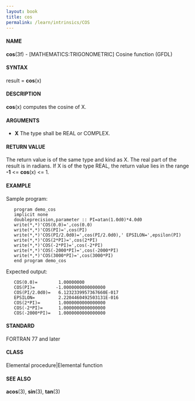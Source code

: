 ```yaml
---
layout: book
title: cos
permalink: /learn/intrinsics/COS
---
```

#### NAME

__cos__(3f) - \[MATHEMATICS:TRIGONOMETRIC\] Cosine function
(GFDL)

#### SYNTAX

result = __cos__(x)

#### DESCRIPTION

__cos__(x) computes the cosine of X.

#### ARGUMENTS

  - __X__
    The type shall be REAL or COMPLEX.

#### RETURN VALUE

The return value is of the same type and kind as X. The real part of the
result is in radians. If X is of the type REAL, the return value lies in
the range __-1__ \<= __cos__(x) \<= 1.

#### EXAMPLE

Sample program:

```
   program demo_cos
   implicit none
   doubleprecision,parameter :: PI=atan(1.0d0)*4.0d0
   write(*,*)'COS(0.0)=',cos(0.0)
   write(*,*)'COS(PI)=',cos(PI)
   write(*,*)'COS(PI/2.0d0)=',cos(PI/2.0d0),' EPSILON=',epsilon(PI)
   write(*,*)'COS(2*PI)=',cos(2*PI)
   write(*,*)'COS(-2*PI)=',cos(-2*PI)
   write(*,*)'COS(-2000*PI)=',cos(-2000*PI)
   write(*,*)'COS(3000*PI)=',cos(3000*PI)
   end program demo_cos
```

Expected output:

```
   COS(0.0)=        1.00000000
   COS(PI)=        -1.0000000000000000
   COS(PI/2.0d0)=   6.1232339957367660E-017
   EPSILON=         2.2204460492503131E-016
   COS(2*PI)=       1.0000000000000000
   COS(-2*PI)=      1.0000000000000000
   COS(-2000*PI)=   1.0000000000000000
```

#### STANDARD

FORTRAN 77 and later

#### CLASS

Elemental procedure\|Elemental function

#### SEE ALSO

__acos__(3), __sin__(3), __tan__(3)
